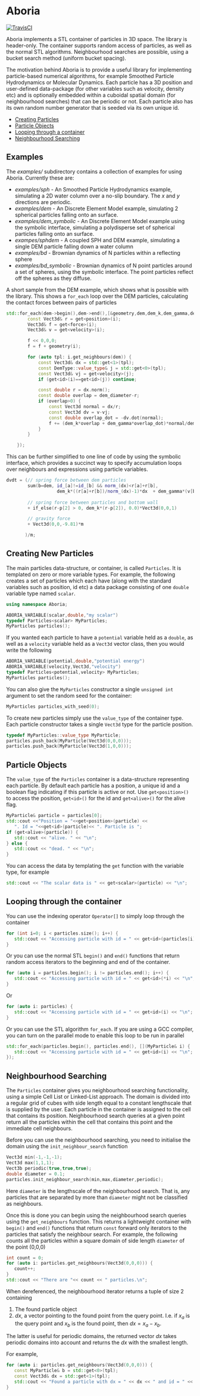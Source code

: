 Aboria
=====

[![TravisCI](https://travis-ci.org/martinjrobins/Aboria.svg?branch=master)](https://travis-ci.org/martinjrobins/Aboria)
<!---
[![AppVeyor](https://ci.appveyor.com/api/projects/status/6aimud6e8tvxfwgm?svg=true)](https://ci.appveyor.com/project/martinjrobins/aboria)
[![Coverity](https://scan.coverity.com/projects/5951/badge.svg)](https://scan.coverity.com/projects/5951)
[![Coverage](https://coveralls.io/repos/martinjrobins/Aboria/badge.svg?branch=master&service=github)](https://coveralls.io/github/martinjrobins/Aboria?branch=master)
-->

Aboria implements a STL container of particles in 3D space. The library is header-only.
The container supports random access of particles, as well as the normal STL algorithms.
Neighbourhood searches are possible, using a bucket search method (uniform bucket spacing).

The motivation behind Aboria is to provide a useful library for implementing particle-based numerical algorithms, for example Smoothed Particle Hydrodynamics or Molecular Dynamics. Each particle has a 3D position and user-defined data-package (for other variables such as velocity, density etc) and is optionally embedded within a cuboidal spatial domain (for neighbourhood searches) that can be periodic or not. Each particle also has its own random number generator that is seeded via its own unique id.

- [Creating Particles](#create)
- [Particle Objects](#particle)
- [Looping through a container](#looping)
- [Neighbourhood Searching](#neighbour)

Examples
--------

The *examples/* subdirectory contains a collection of examples for using Aboria. Currently these are:

- *examples/sph* - An Smoothed Particle Hydrodynamics example, simulating a 2D water column over a no-slip boundary. The *x* and *y* directions are periodic.
- *examples/dem* - An Discrete Element Model example, simulating 2 spherical particles falling onto an surface.
- *examples/dem_symbolic* - An Discrete Element Model example using the symbolic interface, simulating a polydisperse set of spherical particles falling onto an surface.
- *exampes/sphdem* - A coupled SPH and DEM example, simulating a single DEM particle falling down a water column
- *examples/bd* - Brownian dynamics of N particles within a reflecting sphere
- *examples/bd_symbolic* - Brownian dynamics of N point particles around a set of spheres, using the symbolic interface. The point particles reflect off the spheres as they diffuse.


A short sample from the DEM example, which shows what is possible with the library. This shows a `for_each`
loop over the DEM particles, calculating the contact forces between pairs of particles

```Cpp
std::for_each(dem->begin(),dem->end(),[&geometry,dem,dem_k,dem_gamma,dem_mass,dem_diameter](DemType::value_type& i) {
		const Vect3d& r = get<position>(i);
		Vect3d& f = get<force>(i);
		Vect3d& v = get<velocity>(i);

		f << 0,0,0;
		f = f + geometry(i);

		for (auto tpl: i.get_neighbours(dem)) {
			const Vect3d& dx = std::get<1>(tpl);
			const DemType::value_type& j = std::get<0>(tpl);
			const Vect3d& vj = get<velocity>(j);
			if (get<id>(i)==get<id>(j)) continue;

			const double r = dx.norm();
			const double overlap = dem_diameter-r;
			if (overlap>0) {
				const Vect3d normal = dx/r;
				const Vect3d dv = v-vj;
				const double overlap_dot = -dv.dot(normal);
				f += (dem_k*overlap + dem_gamma*overlap_dot)*normal/dem_mass;
			}
		}

	});
```

This can be further simplified to one line of code by using the symbolic interface, which provides a succinct way to specify accumulation loops over neighbours and expressions using particle variables.

```Cpp
dvdt = (// spring force between dem particles
        sum(b=dem, id_[a]!=id_[b] && norm_(dx)<r[a]+r[b], 
                   dem_k*((r[a]+r[b])/norm_(dx)-1)*dx  + dem_gamma*(v[b]-v[a]))
                
        // spring force between particles and bottom wall
        + if_else(r-p[2] > 0, dem_k*(r-p[2]), 0.0)*Vect3d(0,0,1) 

        // gravity force
        + Vect3d(0,0,-9.81)*m

       )/m;
```


<a name="create">Creating New Particles</a>
-------------------------------------------

The main particles data-structure, or container, is called `Particles`. It is templated on zero or more variable types. For example, the following creates a set of particles which each have (along with the standard variables such as position, id etc) a data package consisting of one `double` variable type named `scalar`.

```Cpp
using namespace Aboria;

ABORIA_VARIABLE(scalar,double,"my scalar")
typedef Particles<scalar> MyParticles;
MyParticles particles();
```

If you wanted each particle to have a `potential` variable held as a `double`, as well as a `velocity` variable held as a `Vect3d` vector class, then you would write the following

```Cpp
ABORIA_VARIABLE(potential,double,"potential energy")
ABORIA_VARIABLE(velocity,Vect3d,"velocity")
typedef Particles<potential,velocity> MyParticles;
MyParticles particles();
```

You can also give the `MyParticles` constructor a single `unsigned int` argument to set the random seed for the container:

```Cpp
MyParticles particles_with_seed(0);
```

To create new particles simply use the `value_type` of the container type. Each particle constructor takes a single `Vect3d` type for the particle position.

```Cpp
typedef MyParticles::value_type MyParticle;
particles.push_back(MyParticle(Vect3d(0,0,0)));
particles.push_back(MyParticle(Vect3d(1,0,0)));
```

<a name="particle">Particle Objects</a>
---------------------------------------

The `value_type` of the `Particles` container is a data-structure representing each particle. By default each particle has a position, a unique id and a boolean flag indicating if this particle is active or not. Use `get<position>()` to access the position, `get<id>()` for the id and `get<alive>()` for the alive flag.

```Cpp
MyParticle& particle = particles[0];
std::cout <<"Position = "<<get<position>(particle) << 
   ". Id = "<<get<id>(particle)<< ". Particle is ";
if (get<alive>(particle)) {
   std::cout << "alive. " << "\n";
} else {
   std::cout << "dead. " << "\n";
}
```

You can access the data by templating the `get` function with the variable type, for example

```Cpp
std::cout << "The scalar data is " << get<scalar>(particle) << "\n";
```

<a name="looping">Looping through the container</a>
---------------------------------------------------

You can use the indexing operator `Operator[]` to simply loop through the container

```Cpp
for (int i=0; i < particles.size(); i++) {
   std::cout << "Accessing particle with id = " << get<id>(particles[i]) << "\n";
}
```

Or you can use the normal STL `begin()` and `end()` functions that return random access iterators to the beginning and end of the container.

```Cpp
for (auto i = particles.begin(); i != particles.end(); i++) {
   std::cout << "Accessing particle with id = " << get<id>(*i) << "\n";
}
```

Or

```Cpp
for (auto i: particles) {
   std::cout << "Accessing particle with id = " << get<id>(i) << "\n";
}
```

Or you can use the STL algorithm `for_each`. If you are using a GCC compiler, you can turn on the parallel mode to enable this loop to be run in parallel

```Cpp
std::for_each(particles.begin(), particles.end(), [](MyParticle& i) {
   std::cout << "Accessing particle with id = " << get<id>(i) << "\n";
});
```

<a name="neighbour">Neighbourhood Searching</a>
-----------------------------------------------

The `Particles` container gives you neighbourhood searching functionality, using a simple Cell List or Linked-List approach. The domain is divided into a regular grid of cubes with side length equal to a constant lengthscale that is supplied by the user. Each particle in the container is assigned to the cell that contains its position. Neighbourhood search queries at a given point return all the particles within the cell that contains this point and the immediate cell neighbours.

Before you can use the neighbourhood searching, you need to initialise the domain using the `init_neighbour_search` function

```Cpp
Vect3d min(-1,-1,-1);
Vect3d max(1,1,1);
Vect3b periodic(true,true,true);
double diameter = 0.1;
particles.init_neighbour_search(min,max,diameter,periodic);
```

Here `diameter` is the lengthscale of the neighbourhood search. That is, any particles that are separated by more than `diameter` might not be classified as neighbours.

Once this is done you can begin using the neighbourhood search queries using the `get_neighbours` function. This returns a lightweight container with `begin()` and `end()` functions that return `const` forward only iterators to the particles that satisfy the neighbour search. For example, the following counts all the particles within a square domain of side length `diameter` of the point (0,0,0)

```Cpp
int count = 0;
for (auto i: particles.get_neighbours(Vect3d(0,0,0))) {
   count++;
}
std::cout << "There are "<< count << " particles.\n";
```

When dereferenced, the neighbourhood iterator returns a tuple of size 2 containing 

1. The found particle object
2. $dx$, a vector pointing to the found point from the query point. I.e. if $x_a$ is the query point and $x_b$ is the found point, then $dx = x_a - x_b$.

The latter is useful for periodic domains, the returned vector $dx$ takes periodic domains into account and returns the $dx$ with the smallest length. 

For example, 

```Cpp
for (auto i: particles.get_neighbours(Vect3d(0,0,0))) {
   const MyParticle& b = std::get<0>(tpl);
   const Vect3d& dx = std::get<1>(tpl);
   std::cout << "Found a particle with dx = " << dx << " and id = " << get<id>(b) << "\n";
}
```
